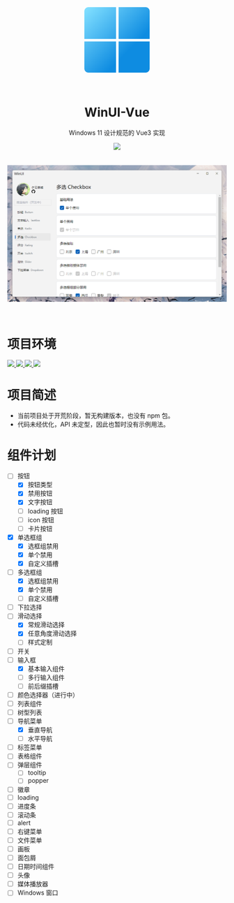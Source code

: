 <div align="center">
  <img src="docs/public/favicon.svg" style="width: 150px; padding-bottom: 2rem" />
  <h1 style="display: block; width: 100%; text-align: center">WinUI-Vue</h1>
  <p>Windows 11 设计规范的 Vue3 实现</p>
  <img src="https://img.shields.io/badge/version-0.0.1--alpha-blue" />
  <img src="static/preview.png" style="padding: 2rem 0" />
</div>

<div>
  <h1>项目环境</h1>
  <a href="https://cn.vuejs.org/" target="_blank">
    <img src="https://img.shields.io/badge/Vue-3.2-brightgreen" />
  </a>
  <a href="https://cn.vitejs.dev/" target="_blank">
    <img src="https://img.shields.io/badge/Vite-3.1-brightgreen" />
  </a>
  <a href="https://cn.vitejs.dev/" target="_blank">
    <img src="https://img.shields.io/badge/pnpm-7.11-orange" />
  </a>
  <a href="https://cn.vitejs.dev/" target="_blank">
    <img src="https://img.shields.io/badge/node-16.16-orange" />
  </a>
</div>


<div>
  <h1>项目简述</h1>
  <ul>
    <li>当前项目处于开荒阶段，暂无构建版本，也没有 npm 包。</li>
    <li>代码未经优化，API 未定型，因此也暂时没有示例用法。</li>
  </ul>
</div>

# 组件计划

- [ ] 按钮
  - [x] 按钮类型
  - [x] 禁用按钮
  - [x] 文字按钮
  - [ ] loading 按钮
  - [ ] icon 按钮
  - [ ] 卡片按钮
- [x] 单选框组
  - [x] 选框组禁用
  - [x] 单个禁用
  - [x] 自定义插槽
- [ ] 多选框组
  - [x] 选框组禁用
  - [x] 单个禁用
  - [ ] 自定义插槽
- [ ] 下拉选择
- [ ] 滑动选择
  - [x] 常规滑动选择
  - [x] 任意角度滑动选择
  - [ ] 样式定制
- [ ] 开关
- [ ] 输入框
  - [x] 基本输入组件
  - [ ] 多行输入组件
  - [ ] 前后缀插槽
- [ ] 颜色选择器（进行中）
- [ ] 列表组件
- [ ] 树型列表
- [ ] 导航菜单
  - [x] 垂直导航
  - [ ] 水平导航
- [ ] 标签菜单
- [ ] 表格组件
- [ ] 弹层组件
  - [ ] tooltip
  - [ ] popper
- [ ] 徽章
- [ ] loading
- [ ] 进度条
- [ ] 滚动条
- [ ] alert
- [ ] 右键菜单
- [ ] 文件菜单
- [ ] 画板
- [ ] 面包屑
- [ ] 日期时间组件
- [ ] 头像
- [ ] 媒体播放器
- [ ] Windows 窗口
